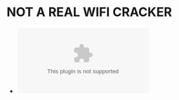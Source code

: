 # NOT A REAL WIFI CRACKER


* ![download here](https://github.com/sathwikcs/Sudo_Wifi_Cracker/blob/master/Application/Sudo%20Wifi%20Cracker.apk)
